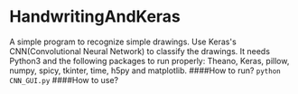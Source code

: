 # HandwritingAndKeras
A simple program to recognize simple drawings.
Use Keras's CNN(Convolutional Neural Network) to classify the drawings.
It needs Python3 and the following packages to run properly:
Theano, Keras, pillow, numpy, spicy, tkinter, time, h5py and matplotlib.
####How to run?
`python CNN_GUI.py`
####How to use?
